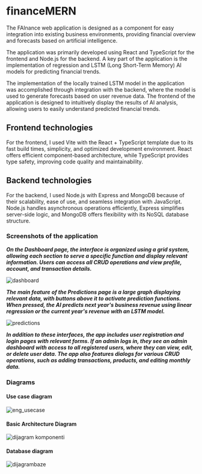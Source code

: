 # financeMERN
The FAInance web application is designed as a component for easy integration into existing business environments, providing financial overview and forecasts based on artificial intelligence.

The application was primarily developed using React  and TypeScript for the frontend and Node.js for the backend. A key part of the application is the implementation of regression and LSTM (Long Short-Term Memory) AI models for predicting financial trends.

The implementation of the locally trained LSTM model in the application was accomplished through integration with the backend, where the model is used to generate forecasts based on user revenue data. The frontend of the application is designed to intuitively display the results of AI analysis, allowing users to easily understand predicted financial trends.


## Frontend technologies
For the frontend, I used Vite with the React + TypeScript template due to its fast build times, simplicity, and optimized development environment. React offers efficient component-based architecture, while TypeScript provides type safety, improving code quality and maintainability.

## Backend technologies 
For the backend, I used Node.js with Express and MongoDB because of their scalability, ease of use, and seamless integration with JavaScript. Node.js handles asynchronous operations efficiently, Express simplifies server-side logic, and MongoDB offers flexibility with its NoSQL database structure.

### Screenshots of the application  

***On the Dashboard page, the interface is organized using a grid system, allowing each section to serve a specific function and display relevant information. Users can access all CRUD operations and view profile, account, and transaction details.***  

![dashboard](https://github.com/user-attachments/assets/939c1def-c8c6-40bd-a596-42f3ba674236)  



 ***The main feature of the Predictions page is a large graph displaying relevant data, with buttons above it to activate prediction functions. When pressed, the AI predicts next year's business revenue using linear regression or the current year's revenue with an LSTM model.***  

   
![predictions](https://github.com/user-attachments/assets/1e661ffc-fb1b-4bc0-ba58-726a5511856f)   



***In addition to these interfaces, the app includes user registration and login pages with relevant forms. If an admin logs in, they see an admin dashboard with access to all registered users, where they can view, edit, or delete user data. The app also features dialogs for various CRUD operations, such as adding transactions, products, and editing monthly data.***

### Diagrams

#### Use case diagram   

  ![eng_usecase](https://github.com/user-attachments/assets/f4e16665-e1b5-4d26-9d54-988406682a54)



#### Basic Architecture Diagram  

  
![dijagram komponenti](https://github.com/user-attachments/assets/d5dc0cba-60aa-4404-91f3-1ee5402c8752)



#### Database diagram

   ![dijagrambaze](https://github.com/user-attachments/assets/54df9802-28a9-4b06-9043-d8fa37c0e035)

